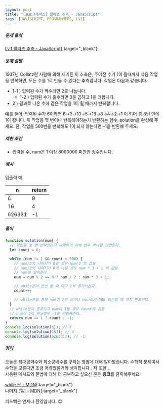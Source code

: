 ```yaml
---
layout: post
title: "[프로그래머스] 콜라츠 추측 - JavaScript"
tags: [JAVASCRIPT, PROGRAMMERS, LV1]
---
```


##### 문제 출처

[Lv.1 콜라츠 추측 - JavaScript](https://programmers.co.kr/learn/courses/30/lessons/12943?language=javascript){:target="\_blank"}

##### 문제 설명

1937년 Collatz란 사람에 의해 제기된 이 추측은, 주어진 수가 1이 될때까지 다음 작업을 반복하면, 모든 수를 1로 만들 수 있다는 추측입니다. 작업은 다음과 같습니다.

- 1-1 ) 입력된 수가 짝수라면 2로 나눕니다.
  - 1-2 ) 입력된 수가 홀수라면 3을 곱하고 1을 더합니다.
- 2 ) 결과로 나온 수에 같은 작업을 1이 될 때까지 반복합니다.

예를 들어, 입력된 수가 6이라면 6→3→10→5→16→8→4→2→1 이 되어 총 8번 만에 1이 됩니다. 위 작업을 몇 번이나 반복해야하는지 반환하는 함수, solution을 완성해 주세요. 단, 작업을 500번을 반복해도 1이 되지 않는다면 –1을 반환해 주세요.

##### 제한 조건

- 입력된 수, num은 1 이상 8000000 미만인 정수입니다.

##### 예시

입출력 예

| n      | return |
| ------ | ------ |
| 6      | 8      |
| 16     | 4      |
| 626331 | -1     |

##### 풀이

```javascript
function solution(num) {
  // 작업을 몇 번 반복했는지 파악하기 위해 변수 하나를 선언한다.
  let count = 0;

  while (num != 1 && count < 500) {
    // num/2의 나머지가 0일 경우 num/2 의 값을
    // num/2의 나머지가 0이 아닐 경우 num * 3 + 1 의 값을
    // num에 넣어준다.
    num = num % 2 == 0 ? num / 2 : num * 3 + 1;

    // while문이 한번 돌 때 마다 1씩 증가시킨다.
    count++;

    // while문을 통해 num이 1이 되거나 count가 500 미만일 때 까지 반복한다.
  }
  // while문이 종료되고 num이 1일 경우 count의 값을
  // num이 1이 아닐경우 -1을 반환해준다.
  return num == 1 ? count : -1;
}
console.log(solution(6)); // 8
console.log(solution(16)); // 4
console.log(solution(626331)); // -1
```

##### 정리

오늘은 최대공약수와 최소공배수를 구하는 방법에 대해 알아봤습니다. 수학적 문제여서 수학을 모른다면 조금 어려웠을거라 생각합니다.. 저 또한...<br />
사용된 메서드와 문법에 대해 더 공부하고 싶으신 분은 **링크**를 클릭해주세요!

[while 문 - MDN](https://developer.mozilla.org/ko/docs/Web/JavaScript/Reference/Statements/while){:target="\_blank"}<br />
[나머지 (%) - MDN](https://developer.mozilla.org/ko/docs/Web/JavaScript/Reference/Operators/Remainder){:target="\_blank"}

피드백은 언제나 환영입니다. 😊
